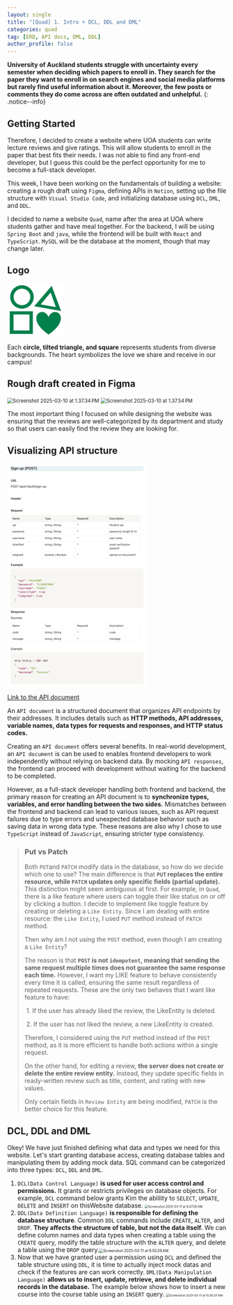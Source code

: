 ```yaml
---
layout: single
title: "[Quad] 1. Intro + DCL, DDL and DML"
categories: quad
tag: [ERD, API docs, DML, DDL]
author_profile: false
---
```


**University of Auckland students struggle with uncertainty every semester when deciding which papers to enroll in. They search for the paper they want to enroll in on search engines and social media platforms but rarely find useful information about it. Moreover, the few posts or comments they do come across are often outdated and unhelpful.**
{: .notice--info}

## Getting Started

Therefore, I decided to create a website where UOA students can write lecture reviews and give ratings. This will allow students to enroll in the paper that best fits their needs. I was not able to find any front-end developer, but I guess this could be the perfect opportunity for me to become a full-stack developer.

This week, I have been working on the fundamentals of building a website: creating a rough draft using `Figma`, defining APIs in `Notion`, setting up the file structure with `Visual Studio Code`, and initializing database using `DCL`, `DML`, and `DDL`.

I decided to name a website `Quad`, name after the area at UOA where students gather and have meal together. For the backend, I will be using `Spring Boot` and `java`, while the frontend will be built with `React` and `TypeScript`. `MySQL` will be the database at the moment, though that may change later.

## Logo

<img src="/images/2025-03-09-quad_week1/quadLogo.png" alt="quadLogo" style="zoom:25%;" class="align-center"/>

Each **circle, tilted triangle, and square** represents students from diverse backgrounds. The heart symbolizes the love we share and receive in our campus!

## Rough draft created in Figma ##

<img src="/images/2025-03-09-quad_week1/Screenshot 2025-03-10 at 1.37.34 PM.png" alt="Screenshot 2025-03-10 at 1.37.34 PM" style="zoom:80%;" />

<img src="/images/2025-03-09-quad_week1/Screenshot 2025-03-10 at 1.37.54 PM.png" alt="Screenshot 2025-03-10 at 1.37.54 PM" style="zoom:80%;" />

The most important thing I focused on while designing the website was ensuring that the reviews are well-categorized by its department and study so that users can easily find the review they are looking for.

## Visualizing API structure ##

<img src="/images/2025-03-09-quad_week1/apiDocExample-1595297.png" alt="apiDocExample" style="zoom:50%;" class="align-center"/>

<a href="https://charming-libra-b65.notion.site/API-docs-1aeb6278b6c48017a43eebb98aec18a3?pvs=4" class="align-center">Link to the API document</a>

An `API document` is a structured document that organizes API endpoints by their addresses. It includes details such as **HTTP methods, API addresses, variable names, data types for requests and responses, and HTTP status codes.**

Creating an `API document` offers several benefits. In real-world development, an `API document` is can be used to enables frontend developers to work independently without relying on backend data. By mocking `API responses`, the frontend can proceed with development without waiting for the backend to be completed.

However, as a full-stack developer handling both frontend and backend, the primary reason for creating an API document is to **synchronize types, variables, and error handling between the two sides.** Mismatches between the frontend and backend can lead to various issues, such as API request failures due to type errors and unexpected database behavior such as saving data in wrong data type. These reasons are also why I chose to use `TypeScript` instead of `JavaScript`, ensuring stricter type consistency.

> ### Put vs Patch
>
> Both `PUT`and `PATCH` modify data in the database, so how do we decide which one to use? The main difference is that **`PUT` replaces the entire resource, while `PATCH` updates only specific fields (partial update).** This distinction might seem ambiguous at first. For example, in `Quad`, there is a like feature where users can toggle their like status on or off by clicking a button. I decide to implement like toggle feature by creating or deleting a `Like Entity`. Since I am dealing with entire resource: the `Like Entity`, I used `PUT` method instead of `PATCH` method.
>
> Then why am I not using the `POST` method, even though I am creating a `Like Entity`?
>
> The reason is that **`POST` is not `idempotent`, meaning that sending the same request multiple times does not guarantee the same response each time.** However, I want my LIKE feature to behave consistently every time it is called, ensuring the same result regardless of repeated requests. These are the only two behaves that I want like feature to have: 
>
> ​	1.	If the user has already liked the review, the LikeEntity is deleted.
>
> ​	2.	If the user has not liked the review, a new LikeEntity is created.
>
> Therefore, I considered using the `PUT` method instead of the `POST` method, as it is more efficient to handle both actions within a single request.
>
> On the other hand, for editing a review, **the server does not create or delete the entire review entity.** Instead, they update specific fields in ready-written review such as title, content, and rating with new values.
>
> Only certain fields in `Review Entity` are being modified, `PATCH` is the better choice for this feature.

## DCL, DDL and DML

Okey! We have just finished defining what data and types we need for this website. Let's start granting database access, creating database tables and manipulating them by adding mock data. SQL command can be categorized into three types: `DCL`, `DDL` and `DML`.

1. `DCL(Data Control Language)` **is used for user access control and permissions.** It grants or restricts privileges on database objects. For example, `DCL` command below grants Kim the ablility to `SELECT`, `UPDATE`, `DELETE` and `INSERT` on thisWebsite database. <img src="/images/2025-03-09-quad_week1/Screenshot 2025-03-11 at 9.47.00 AM-1640303.png" alt="Screenshot 2025-03-11 at 9.47.00 AM" style="zoom:50%;" />
2. `DDL(Data Definition Language)` **is responsible for defining the database structure**. Common `DDL` commands include `CREATE`, `ALTER`, and` DROP`. **They affects the structure of table, but not the data itself.** We can define column names and data types when creating a table using the `CREATE` query, modify the table structure with the `ALTER` query, and delete a table using the `DROP` query.<img src="/images/2025-03-09-quad_week1/Screenshot 2025-03-11 at 9.55.09 AM.png" alt="Screenshot 2025-03-11 at 9.55.09 AM" style="zoom:60%;" />
3. Now that we have granted user a permission using `DCL` and defined the table structure using `DDL`, it is time to actually inject mock datas and check if the features are can work correctly. `DML(Data Manipulation Language)` **allows us to insert, update, retrieve, and delete individual records in the database.** The example below shows how to insert a new course into the course table using an `INSERT` query.  <img src="/images/2025-03-09-quad_week1/Screenshot 2025-03-11 at 10.05.07 AM.png" alt="Screenshot 2025-03-11 at 10.05.07 AM" style="zoom:48%;" />